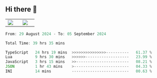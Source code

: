 ## Hi there 👋

<p align="center">
  <table align="center">
  <tr border="none">
  <td width="35%" align="center">
    <img  align="center"  src="http://github-profile-summary-cards.vercel.app/api/cards/stats?username=ricepunk&theme=github_dark" />
  </td>
    
  <td width="65%" align="center">
    <img  align="center"  src="http://github-profile-summary-cards.vercel.app/api/cards/profile-details?username=ricepunk&theme=github_dark" />
  </td>
  </tr>
  </table>
</p>

<!--START_SECTION:waka-->

```typescript
From: 29 August 2024 - To: 05 September 2024

Total Time: 39 hrs 35 mins

TypeScript   24 hrs 19 mins  >>>>>>>>>>>>>>>----------   61.37 %
Lua          9 hrs 30 mins   >>>>>>-------------------   23.99 %
JavaScript   3 hrs 15 mins   >>-----------------------   08.21 %
JSON         1 hr 43 mins    >------------------------   04.33 %
INI          14 mins         -------------------------   00.63 %
```

<!--END_SECTION:waka-->
